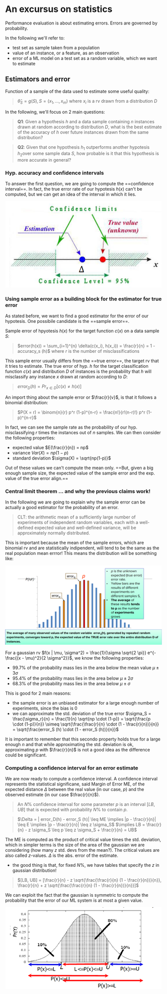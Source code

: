# An excursus on statistics

Performance evaluation is about estimating errors. Errors are governed by probability.

In the following we'll refer to:
- test set as sample taken from a population
- value of an instance, or a feature, as an observation
- error of a ML model on a test set as a random variable, which we want to estimate 

## Estimators and error

Function of a sample of the data used to estimate some useful quality:

>$\hat{\theta}_S = g(S), S = (x_1, \ldots, x_m)$ where $x_i$ is a rv drawn from a distribution $D$

In the following, we'll focus on 2 main questions:

>**Q1**: Given a hypothesis $h$ and a data sample containing $n$ instances drawn at random according to distribution $D$, what is the best estimate of the accuracy of $h$ over future instances drawn from the same distribution? 

>**Q2**: Given that one hypothesis $h_1$ outperforms another hypotesis $h_2$over some sample data $S$, how probable is it that this hypothesis is more accurate in general?

### Hyp. accuracy and confidence intervals

To answer the first question, we are going to compute the ==confidence interval==. In  fact, the true error rate of our hypotesis $h(x)$ can't be computed, but we can get an idea of the interval in which it lies. 

![](../../../static/ML/confint.png)

### Using sample error as a building block for the estimator for true error

As stated before, we want to find a good estimator for the error of our hypotesis. One possibile candidate is the ==sample error==.

Sample error of hpyotesis $h(x)$ for the target function $c(x)$ on a data sample $S$:
>$error(h(x)) = \sum_{i=1}^{n} \delta(c(x_i), h(x_i)) = \frac{r}{n} = 1 - accuracy_s (h)$ where $r$ is the number of misclassifications

This sample error usually differs from the ==true error==, the target rv that it tries to estimate. The true error of hyp. $h$ for the target classification function $c(x)$ and distribution $D$ of instances is the probability that $h$ will misclassify any instance $x$ drawn at random according to $D$:
>$error_D (h) = Pr_{x \in D}[c(x) \neq h(x)]$

An import thing about the sample error or $\frac{r}{v}$, is that it follows a binomial distribution:
>$P(X = r) = \binom{n}{r} p^r (1-p)^{n-r} = \frac{n!}{r!(n-r)!} p^r (1-p)^{n-r}$

In fact, we can see the sample rate as the probability of our hyp. misclassifying $r$ times the instances out of $n$ samples. We can then consider the following properties:
- expected value $E(\frac{r}{n}) = np$
- variance $Var(X) = np(1-p)$
- standard deviation $\sigma(X) = \sqrt{np(1-p)}$

Out of these values we can't compute the mean only. ==But, given a big enough sample size, the expected value of the sample error and the exp. value of the true error align.==

### Central limit theorem ... and why the previous claims work!

In the following we are going to explain why the sample error can be actually a good estimator for the probability of an error.

>CLT: the arithmetic mean of a sufficiently large number of experiments of independent random variables, each with a well-defined expected value and well-defined variance, will be approximately normally distributed.

This is important because the mean of the sample errors, which are binomial rv and are statistically indipendent, will tend to be the same as the real population mean errror! This means the distribution will be something like:

![](../../../static/ML/gaussPE.png)

For a gaussian rv $f(x | \mu, \sigma^2) = \frac{1}{\sigma \sqrt{2 \pi}} e^{-\frac{(x - \mu)^2}{2 \sigma^2}}$, we know the following properties:
- 99.7% of the probability mass lies in the area below the mean value $\mu \pm 3 \sigma$
- 95.4% of the probability mass lies in the area below $\mu \pm 2 \sigma$
- 68.3% of the probability mass lies  in the area below $\mu \pm \sigma$

This is good for 2 main reasons:
- the sample error is an unbiased estimator for a large enough number of experiments, since the bias is 0
- we can approximate the std. deviation of the true error $\sigma_S = \frac{\sigma_r}{n} = \frac{1}{n} \sqrt{np \cdot (1-p)} = \sqrt{\frac{p \cdot (1-p)}{n}} \simeq \sqrt{\frac{\frac{r}{n} \cdot (1 - \frac{r}{n})}{n}} = \sqrt{\frac{error_S (h) \cdot (1 - error_S (h))}{n}}$

It is important to remember that this secondo property holds true for a large enough $n$ and that while approximating the std. deviation is ok, approximating $p$ with $\frac{r}{n}$ is not a good idea as the difference could be significant.

### Computing a confidence interval for an error estimate

We are now ready to compute a confidence interval. A confidence interval represents the statistical significane, said Margin of Error ME, of the expected distance $\Delta$ between the real value (in our case, $p$) and the observed estimate (in our case $\frac{r}{n}$).

>An $N\%$ confidence interval for some parameter $p$ is an interval $[LB, UB]$ that is expected with probability $N\%$ to contain $p$. 

>$\Delta = | error_D(h) - error_S (h)| \leq ME \implies |p - \frac{r}{n}| \leq E \implies |p - \frac{r}{n}| \leq z \sigma_S$
>$\implies LB = \frac{r}{n} - z \sigma_S \leq p \leq z \sigma_S + \frac{r}{n} = UB$

The ME is computed as the product of critical value times the std. deviation, which in simpler terms is the size of the area of the gaussian we are considering (how many $z$ std. devs from the mean?). The critical values are also called $z$-values. $\Delta$ is the abs. error of the estimate. 
- the good thing is that, for fixed $N\%$, we have tables that specify the $z$ in gaussian distribution!

>$[LB, UB] = [\frac{r}{n} - z \sqrt{\frac{\frac{r}{n} (1 - \frac{r}{n})}{n}}, \frac{r}{n} + z \sqrt{\frac{\frac{r}{n} (1 - \frac{r}{n})}{n}}]$

We can exploit the fact that the gaussian is symmetric to compute the probability that the error of our ML system is at most a given value.

![](../../../static/ML/onetaild.png)